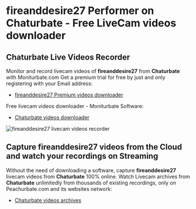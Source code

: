 # fireanddesire27 Performer on Chaturbate - Free LiveCam videos downloader

## Chaturbate Live Videos Recorder

Monitor and record livecam videos of **fireanddesire27** from **Chaturbate** with Moniturbate.com
Get a premium trial for free by just and only registering with your Email address:
* [fireanddesire27 Premium videos downloader](https://moniturbate.com/request-demo-licence-key.html)

Free livecam videos downloader - Moniturbate Software:
* [Chaturbate videos downloader](https://moniturbate.com/moniturbate-download-software.html)

![fireanddesire27 livecam videos recorder](https://peachurnet.com/templates/moniturbate-software.png)


## Capture fireanddesire27 videos from the Cloud and watch your recordings on Streaming

Without the need of downloading a software, capture **fireanddesire27** livecam videos from **Chaturbate** 100% online.
Watch Livecam archives from **Chaturbate** unlimitedly from thousands of existing recordings, only on Peachurbate.com and its websites network:
* [Chaturbate videos archives](https://peachurnet.com/)